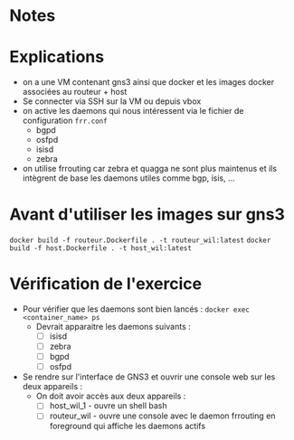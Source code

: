 # Notes


# Explications

* on a une VM contenant gns3 ainsi que docker et les images docker associées au routeur + host
* Se connecter via SSH sur la VM ou depuis vbox
* on active les daemons qui nous intéressent via le fichier de configuration `frr.conf`
    * bgpd
    * osfpd
    * isisd
    * zebra
* on utilise frrouting car zebra et quagga ne sont plus maintenus et ils intègrent de base les daemons utiles comme bgp, isis, ...

# Avant d'utiliser les images sur gns3

`docker build -f routeur.Dockerfile . -t routeur_wil:latest`
`docker build -f host.Dockerfile . -t host_wil:latest`


# Vérification de l'exercice

* Pour vérifier que les daemons sont bien lancés : `docker exec <container_name> ps`
    * Devrait apparaitre les daemons suivants :
        * [ ] isisd 
        * [ ] zebra
        * [ ] bgpd
        * [ ] osfpd

* Se rendre sur l'interface de GNS3 et ouvrir une console web sur les deux appareils :
    * On doit avoir accès aux deux appareils :
        * [ ] host_wil_1 - ouvre un shell bash
        * [ ] routeur_wil - ouvre une console avec le daemon frrouting en foreground qui affiche les daemons actifs
